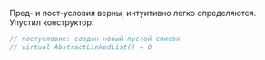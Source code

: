 Пред- и пост-условия верны, интуитивно легко определяются.  
Упустил конструктор:
```cpp
// постусловие: создан новый пустой список
// virtual AbstractLinkedList() = 0
```
